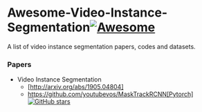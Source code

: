 # Awesome-Video-Instance-Segmentation[![Awesome](https://awesome.re/badge.svg)](https://awesome.re)
A list of video instance segmentation papers, codes and datasets.

### Papers
- Video Instance Segmentation
  + [http://arxiv.org/abs/1905.04804]
  + https://github.com/youtubevos/MaskTrackRCNN[Pytorch] [![GitHub stars](https://img.shields.io/github/stars/youtubevos/MaskTrackRCNN.svg?logo=github&label=Stars)](https://github.com/youtubevos/MaskTrackRCNN) 

